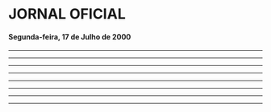# JORNAL OFICIAL

#### Segunda-feira, 17 de Julho de 2000




---



---



---



---



---



---



---



---